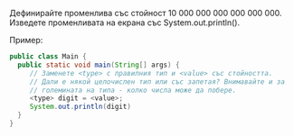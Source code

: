 Дефинирайте променлива със стойност 10 000 000 000 000 000 000.
Изведете променливата на екрана със System.out.println().

Пример:
```java
public class Main {
  public static void main(String[] args) {
     // Заменете <type> с правилния тип и <value> със стойността.
     // Дали е някой целочислен тип или със запетая? Внимавайте и за
     // големината на типа - колко числа може да побере.
     <type> digit = <value>;
     System.out.println(digit)
  }
}
```